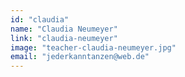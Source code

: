 ```yaml
---
id: "claudia"
name: "Claudia Neumeyer"
link: "claudia-neumeyer"
image: "teacher-claudia-neumeyer.jpg"
email: "jederkanntanzen@web.de"
---
```

